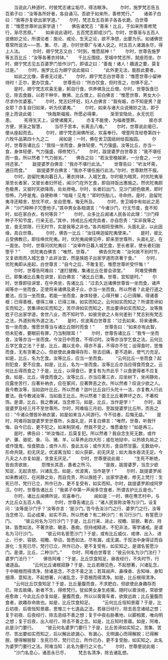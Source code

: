 <!-- { "loadSidebar": true } -->
　　当说此八种道时，时彼梵志诸尘垢尽，得法眼净。
　　尔时，施罗梵志告五百弟子曰：“汝等各所好者，各自诵习。吾欲于如来所，善修梵行。”
　　诸弟子白曰：“我等亦复欲出家学道。”
　　尔时，梵志及五百弟子各各长跪，白世尊言：“惟愿世尊听出家学道！”
　　佛告诸梵志：“善来！比丘，于如来所善修梵行，渐尽苦原。”
　　如来说此语时，五百梵志即成沙门。尔时，世尊渐与五百人说微妙之论，所谓论者：施论、戒论、生天之论，欲不净想，出要为乐。如诸佛世尊常所说法——苦、集、尽、道，尔时世尊广与诸人说之。时五百人诸漏永尽，得上人法。
　　尔时，翅宁梵志又白：“时到，惟愿屈神！”
　　尔时，世尊告施罗等五百比丘：“汝等各著衣持钵。”
　　千比丘围绕，至城中梵志所，就座而坐。尔时，翅宁梵志见五百婆罗门皆作沙门，即语之曰：“善哉！诸人！趣道之要，莫复过是。”
　　尔时，施罗比丘为翅宁说此偈曰：
　　“此外更无法，能胜此要者，
　　如此之比像，善者无过是。”
　　尔时，翅宁梵志白世尊言：“惟愿世尊小留神待时！正尔，更办饮食。”
　　世尊告曰：“所办饮食，但时贡之，勿惧不足。”
　　是时，翅宁梵志欢喜无量，躬自行食，供养佛及比丘僧。尔时，世尊饭食已讫，除去食器，以若干种华，散佛、比丘僧上，前白佛言：“惟愿世尊，男女大小尽求作优婆塞。”
　　尔时，梵志妇怀妊，妇人白佛言：“我有娠，亦不知是男？是女耶？亦复自归如来，听为优婆夷。”
　　尔时，如来与诸大众说微妙之法，即于座上而说此偈：
　　“快哉斯福报，所愿必得果，
　　渐至安隐处，永无忧厄患。
　　死得生天上，设使诸魔天，
　　亦复不能使，为福者堕罪。
　　彼亦求方便，贤圣之智慧，
　　当尽于苦本，长离去八难。”
　　尔时，世尊说此偈已，便从座起而去。
　　尔时，翅宁梵志闻佛所说，欢喜奉行。
增壹阿含经卷第四十六牧牛品第四十九之二
　　闻如是：一时，佛在舍卫国祇树给孤独园。
　　尔时，世尊告诸比丘：“我恒一坐而食，身体轻便，气力强盛。汝等比丘，亦当一食，身体轻便，气力强盛，得修梵行。”
　　尔时，跋提婆罗白世尊言：“我不堪任而一食。所以然者？气力弱劣。”
　　佛告之曰：“若汝至檀越家，一分食之，一分持还家。”
　　跋提婆罗白佛言：“我亦不堪行此法。”
　　世尊告曰：“听汝坏斋，通日而食。”
　　跋提婆罗白佛言：“我亦不堪任施行此法。”尔时，世尊默然不报。
　　尔时，迦留陀夷向暮日入，著衣持钵，入城乞食。尔时极为暗冥，时优陀夷渐渐至长者家，又彼长者妇怀妊，闻沙门在外乞食，即自持饭出惠施之。然优陀夷颜色极黑，又彼时天欲降雨，处处抴电。尔时，长者妇出门，见沙门颜色极黑，即时惊怖，乃呼是鬼，自便称唤：“咄哉！见鬼！”即时伤胎儿，寻命终。是时，迦留陀夷寻还精舍，愁忧不欢，坐自思惟，悔无所及。
　　尔时，舍卫城中有如此之恶声：“沙门释种子咒堕他子。”其中男女各相谓言：“今诸沙门，行无节度，食不知时，如在家白衣，有何等异？”
　　尔时，众多比丘闻诸人民各论此理：“沙门释种子不知节度，行来无忌。”其中，持戒比丘戒完具者，亦自怨责：“实非我等之宜，食无禁限，行无时节，实是我等之非也。”各共相将至佛所，头面礼足，以此因缘，具白世尊。
　　尔时，佛告一比丘：“汝往唤迦留陀夷使来。”
　　是时，彼比丘受佛教已，即往唤优陀夷。时，优陀夷闻佛见呼，即来至世尊所，头面礼足，在一面坐。尔时，世尊问优陀夷曰：“汝审昨日暮入城乞食，至长者家，使长者妇胎堕乎？”
　　优陀夷白佛言：“唯然，世尊。”
　　佛告优陀夷：“汝何故不别时节，又复欲雨而入城乞食？此非汝宜，然是族姓子出家学道而贪著于食。”
　　尔时，优陀夷即从座起，白世尊言：“自今之后，不敢复犯，惟愿世尊听受忏悔！”
　　尔时，世尊告阿难曰：“速打揵椎，集诸比丘在普会讲堂。”
　　阿难受佛教已，即集诸比丘集在讲堂，前白佛言：“诸比丘已集。世尊，宜知是时。”
　　尔时，世尊即往讲堂，在中央坐，告诸比丘：“过去久远诸佛世尊皆一坐而食，诸声闻等亦一坐而食，正使将来诸佛及弟子众，亦当一坐而食。所以然者？此是行道之要法，应当一坐而食。若能一坐而食，身体轻便，心得开解；心已得解，得诸善根；已得善根，便得三昧；已得三昧，如实而知之。云何如实而知之？所谓苦谛如实而知之，苦集谛如实而知之，苦尽谛如实而知之，苦出要谛如实而知之。汝等族姓子已出家学道，舍世八业，而不知时节，如彼贪欲之人有何差别？梵志别有梵志之法，外道别有外道之法。”
　　是时，优波离白世尊言：“过去如来、将来诸佛，皆一坐而食。惟愿世尊当与诸比丘限时而食！”
　　世尊告曰：“如来亦有此智，但未犯者，要眼前有罪，乃当制限耳！”
　　尔时，世尊告诸比丘：“我专一坐而食，汝等亦当一坐而食。今汝日中而食，不得过时。汝等亦当学乞食之法。云何比丘学乞食之法？于是，比丘，趣以支命，得亦不喜，不得亦不忧；设得食时，思惟而食，无有贪著之心，但欲使此身趣得存形，除去旧痛，更不造新，使气力充足。如是，比丘，名为乞食。汝等比丘，应当一坐而食。
　　“云何比丘一坐而食？起则犯食，更不应食。如是，比丘，名为一坐而食。汝等比丘亦当应得食而食之。云何比丘得而食之？于是，比丘，以得食已，更复有为齐此乎？以食更得者不应复食。如是，比丘，得食而食之。汝等比丘，亦当应著三衣，应坐树下，坐闲静处，应露坐苦行，应著补衲衣，应在冢间，应著弊恶之衣。所以然者？叹说少欲之人。我今教汝等，当如迦叶比丘。所以然者？迦叶比丘自行头陀十一法，亦复教人行此要法。我今教诫汝等，当如面王比丘。所以然者？面王比丘著弊坏之衣，不著校饰。是谓，比丘，我之教诫，当念修习。如是，比丘，当作是学！”
　　尔时，跋提婆罗及经三月不至世尊所。尔时，阿难临三月初，至跋提婆罗比丘所，而告之曰：“今诸众僧皆补衲衣裳，如是如来当人间游行。今不往者，后悔无益。”
　　是时，阿难将跋提婆罗至世尊所，头面礼足，并复白佛言：“唯然，世尊，听我忏悔，自今已后，更不犯之。如来制禁戒，然我不受之，惟愿垂恕！”如是再三。
　　是时，佛告曰：“听汝悔过，后莫复犯。所以然者？我自念生死无数，或作驴、骡、骆驼、象、马、猪、羊，以草养此四大形；或在地狱中，以热铁丸啖之；或作饿鬼，恒食脓血；或作人形，食此五谷；或作天形，食自然甘露。无数劫中，形命共競，初无厌足。优波离当知：如火获薪，初无厌足；如大海水吞流无足。今凡夫之人亦复如是，贪食无厌足。”
　　尔时，世尊便说此偈：
　　“生死不断绝，皆由贪欲故，
　　怨憎长其恶，愚者之所习。
　　“是故，跋提婆罗，当念少欲知足，无起贪想，兴诸乱念。如是，优波离，当作是学！”
　　尔时，跋提婆罗闻如来教诫已，在闲静之处，而自克责，所以族姓子，出家学道者，修无上梵行：生死已尽，梵行已立，所作已办，更不复受有，如实而知。尔时，跋提婆罗即成阿罗汉。尔时，世尊告诸比丘：“我弟子中第一声闻多饮食者，所谓吉护比丘是也。”
　　尔时，诸比丘闻佛所说，欢喜奉行。
　　闻如是：一时，佛在鸯艺村中，与大比丘众五百人俱。
　　尔时，世尊告诸比丘：“诸人民皆称汝等为沙门。设复问：‘汝等是沙门乎？’汝等亦言：‘是沙门。’吾今告汝沙门之行、婆罗门之行，汝等当念修习，后必成果，如实不异。所以然者？有二种沙门：有习行沙门，有誓愿沙门。
　　“彼云何名为习行沙门？于是，比丘行来、进止、视瞻、容貌、著衣、持钵，皆悉如法，不著贪欲、瞋恚、愚痴，但持戒精进，不犯非法，等学诸戒。是谓名为习行沙门。
　　“彼云何名誓愿沙门？于是，或有比丘威仪、戒律、出入、进止、行步、容貌、视瞻、举动，皆悉如法，尽有漏，成无漏，于现法中身得证而自游化：生死已尽，梵行已立，所作已办，更不复受有，如实知之。是谓名誓愿沙门。是谓，比丘，二种沙门。”
　　尔时，阿难白世尊言：“彼云何名为沙门法行？婆罗门法行？”
　　佛告阿难：“于是，比丘饮食知足，昼夜经行，不失时节，行诸道品。
　　“云何比丘诸根寂静？于是，比丘若眼见色，不起想著，兴诸乱念，于中眼根而得清净，除诸恶念，不念不善之法；若耳闻声、鼻嗅香、舌知味、身知细滑、意知法，不起想著，兴诸乱念，于意根而得清净。如是，比丘根得清净。
　　“云何比丘饮食知足？于是，比丘量腹而食，不求肥白，但欲使此身趣存而已，除去故痛，新者不生，得修梵行。犹如男女身生疮痍，随时以膏涂疮，常欲使疮愈故；今此比丘亦复如是，量腹而食。所以以膏膏车者，欲致远故；比丘量腹而食者，欲趣存命故也。如是，比丘饮食知足。
　　“云何比丘恒知景寤？于是，比丘初夜、后夜恒知景寤，思惟三十七道品之法。若昼日经行，除去恶念诸结之想；复于初夜、后夜经行，除去恶结不善之想；复于中夜右胁著地，以脚相累，唯向明之想；复于后夜，出入经行，除去不善之念。如是，比丘知时景寤。如是，阿难，此是沙门要行。
　　“彼云何名婆罗门要行？于是，比丘苦谛如实知之，苦集、苦尽、苦出要如实而知之，后以解此欲漏心、有漏心、无明漏心而得解脱；已得解脱，便得解脱智：生死已尽，梵行已立，所作已办，更不复受胎，如实知之。此名为婆罗门要行之法。阿难当知：此名为要行之义也。”
　　尔时，世尊便说此偈：
　　“沙门名息心，诸恶永已尽，
　　梵志名清净，除去诸乱想。
